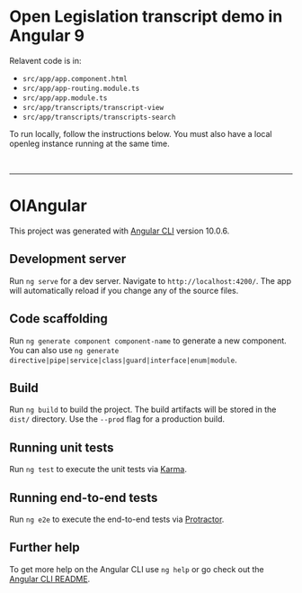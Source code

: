 # Open Legislation transcript demo in Angular 9

Relavent code is in:
- `src/app/app.component.html`
- `src/app/app-routing.module.ts`
- `src/app/app.module.ts`
- `src/app/transcripts/transcript-view`
- `src/app/transcripts/transcripts-search`


To run locally, follow the instructions below. You must also have a local openleg instance running at the same time.

<br/>
<hr/>

# OlAngular

This project was generated with [Angular CLI](https://github.com/angular/angular-cli) version 10.0.6.

## Development server

Run `ng serve` for a dev server. Navigate to `http://localhost:4200/`. The app will automatically reload if you change any of the source files.

## Code scaffolding

Run `ng generate component component-name` to generate a new component. You can also use `ng generate directive|pipe|service|class|guard|interface|enum|module`.

## Build

Run `ng build` to build the project. The build artifacts will be stored in the `dist/` directory. Use the `--prod` flag for a production build.

## Running unit tests

Run `ng test` to execute the unit tests via [Karma](https://karma-runner.github.io).

## Running end-to-end tests

Run `ng e2e` to execute the end-to-end tests via [Protractor](http://www.protractortest.org/).

## Further help

To get more help on the Angular CLI use `ng help` or go check out the [Angular CLI README](https://github.com/angular/angular-cli/blob/master/README.md).
